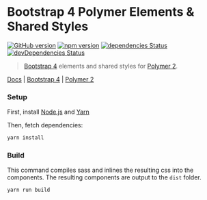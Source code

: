 # Bootstrap 4 Polymer Elements & Shared Styles

[![GitHub version](https://badge.fury.io/gh/patkub%2Fbs4-polymer.svg)](https://badge.fury.io/gh/patkub%2Fbs4-polymer)
[![npm version](https://badge.fury.io/js/bs4-polymer.svg)](https://badge.fury.io/js/bs4-polymer)
[![dependencies Status](https://david-dm.org/patkub/bs4-polymer/status.svg)](https://david-dm.org/patkub/bs4-polymer)
[![devDependencies Status](https://david-dm.org/patkub/bs4-polymer/dev-status.svg)](https://david-dm.org/patkub/bs4-polymer?type=dev)

> [Bootstrap 4](http://getbootstrap.com/) elements and shared styles for [Polymer 2](https://www.polymer-project.org/).

[Docs](https://patkub.github.io/rmc1891-site/) | [Bootstrap 4](http://getbootstrap.com/) | [Polymer 2](https://www.polymer-project.org/)

### Setup

First, install [Node.js](https://nodejs.org/en/download) and [Yarn](https://yarnpkg.com/lang/en/docs/install)

Then, fetch dependencies:

```sh
yarn install
```

### Build

This command compiles sass and inlines the resulting css into the components.
The resulting components are output to the `dist` folder.

```sh
yarn run build
```
